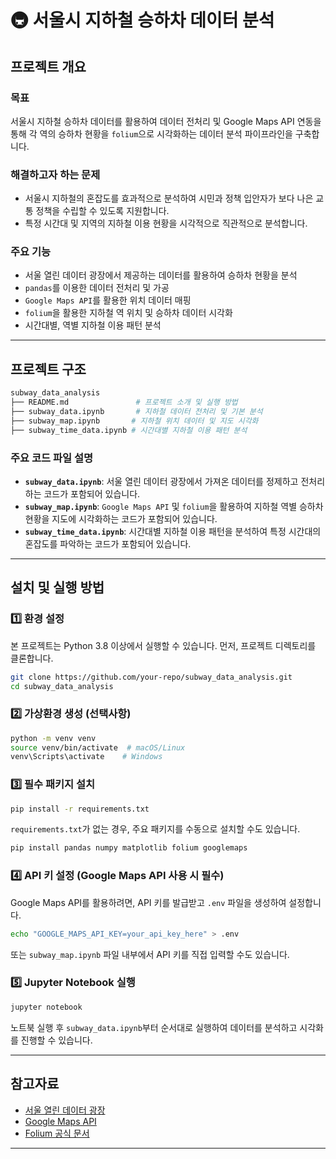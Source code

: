 # 🚇 서울시 지하철 승하차 데이터 분석

## 프로젝트 개요
### 목표
서울시 지하철 승하차 데이터를 활용하여 데이터 전처리 및 Google Maps API 연동을 통해 각 역의 승하차 현황을 `folium`으로 시각화하는 데이터 분석 파이프라인을 구축합니다.

### 해결하고자 하는 문제
- 서울시 지하철의 혼잡도를 효과적으로 분석하여 시민과 정책 입안자가 보다 나은 교통 정책을 수립할 수 있도록 지원합니다.
- 특정 시간대 및 지역의 지하철 이용 현황을 시각적으로 직관적으로 분석합니다.

### 주요 기능
- 서울 열린 데이터 광장에서 제공하는 데이터를 활용하여 승하차 현황을 분석
- `pandas`를 이용한 데이터 전처리 및 가공
- `Google Maps API`를 활용한 위치 데이터 매핑
- `folium`을 활용한 지하철 역 위치 및 승하차 데이터 시각화
- 시간대별, 역별 지하철 이용 패턴 분석

---

## 프로젝트 구조

```bash
subway_data_analysis
├── README.md               # 프로젝트 소개 및 실행 방법
├── subway_data.ipynb       # 지하철 데이터 전처리 및 기본 분석
├── subway_map.ipynb       # 지하철 위치 데이터 및 지도 시각화
├── subway_time_data.ipynb # 시간대별 지하철 이용 패턴 분석
```

### 주요 코드 파일 설명
- **`subway_data.ipynb`**: 서울 열린 데이터 광장에서 가져온 데이터를 정제하고 전처리하는 코드가 포함되어 있습니다.
- **`subway_map.ipynb`**: `Google Maps API` 및 `folium`을 활용하여 지하철 역별 승하차 현황을 지도에 시각화하는 코드가 포함되어 있습니다.
- **`subway_time_data.ipynb`**: 시간대별 지하철 이용 패턴을 분석하여 특정 시간대의 혼잡도를 파악하는 코드가 포함되어 있습니다.

---

## 설치 및 실행 방법

### 1️⃣ 환경 설정
본 프로젝트는 Python 3.8 이상에서 실행할 수 있습니다. 먼저, 프로젝트 디렉토리를 클론합니다.

```bash
git clone https://github.com/your-repo/subway_data_analysis.git
cd subway_data_analysis
```

### 2️⃣ 가상환경 생성 (선택사항)

```bash
python -m venv venv
source venv/bin/activate  # macOS/Linux
venv\Scripts\activate    # Windows
```

### 3️⃣ 필수 패키지 설치

```bash
pip install -r requirements.txt
```

`requirements.txt`가 없는 경우, 주요 패키지를 수동으로 설치할 수도 있습니다.

```bash
pip install pandas numpy matplotlib folium googlemaps
```

### 4️⃣ API 키 설정 (Google Maps API 사용 시 필수)
Google Maps API를 활용하려면, API 키를 발급받고 `.env` 파일을 생성하여 설정합니다.

```bash
echo "GOOGLE_MAPS_API_KEY=your_api_key_here" > .env
```

또는 `subway_map.ipynb` 파일 내부에서 API 키를 직접 입력할 수도 있습니다.

### 5️⃣ Jupyter Notebook 실행

```bash
jupyter notebook
```

노트북 실행 후 `subway_data.ipynb`부터 순서대로 실행하여 데이터를 분석하고 시각화를 진행할 수 있습니다.

---

## 참고자료
- [서울 열린 데이터 광장](https://data.seoul.go.kr/)
- [Google Maps API](https://developers.google.com/maps)
- [Folium 공식 문서](https://python-visualization.github.io/folium/)

---
